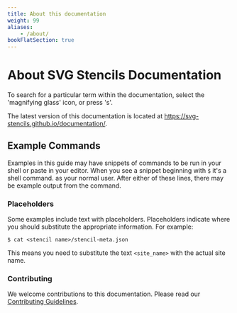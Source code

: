 ```yaml
---
title: About this documentation
weight: 99
aliases:
    - /about/
bookFlatSection: true
---
```


# About SVG Stencils Documentation

To search for a particular term within the documentation, select the 'magnifying
glass' icon, or press 's'.

The latest version of this documentation is located at https://svg-stencils.github.io/documentation/.

## Example Commands

Examples in this guide may have snippets of commands to be run in your shell or
paste in your editor. When you see a snippet beginning with `$` it's a shell command.
as your normal user. After either of these lines, there may be example output
from the command.

### Placeholders

Some examples include text with placeholders. Placeholders indicate where you
should substitute the appropriate information. For example:

```
$ cat <stencil name>/stencil-meta.json
```

This means you need to substitute the text `<site_name>` with the actual site
name.

### Contributing

We welcome contributions to this documentation. Please read our [Contributing
Guidelines](https://github.com/svg-stencils/documentation/blob/main/CONTRIBUTING.md).

